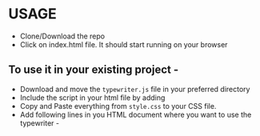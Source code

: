 # USAGE

- Clone/Download the repo
- Click on index.html file. It should start running on your browser

## To use it in your existing project -
- Download and move the <code>typewriter.js</code> file in your preferred directory
- Include the script in your html file by adding
<code><script src="YOUR_PATH/typewriter.js"></script></code>
- Copy and Paste everything from <code>style.css</code> to your CSS file.
- Add following lines in you HTML document where you want to use the typewriter -
<code>
    <div class="tr-container">
        <span id="respTypeWriter"></span><span class="cursor">&nbsp;</span>
    </div>
</code>

